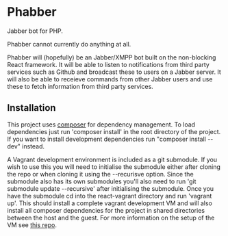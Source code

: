 # Phabber

Jabber bot for PHP.

Phabber cannot currently do anything at all.

Phabber will (hopefully) be an Jabber/XMPP bot built on the non-blocking React framework. It will be able to listen to notifications from third party services such as Github and broadcast these to users on a Jabber server. It will also be able to receieve commands from other Jabber users and use these to fetch information from third party services.

## Installation

This project uses [composer](http://getcomposer.org/) for dependency management. To load dependencies just run 'composer install' in the root directory of the project. If you want to install development dependencies run "composer install --dev" instead.

A Vagrant development environment is included as a git submodule. If you wish to use this you will need to initialise the submodule either after cloning the repo or when cloning it using the --recurisve option. Since the submodule also has its own submodules you'll also need to run 'git submodule update --recursive' after initialising the submodule. Once you have the submodule cd into the react-vagrant directory and run 'vagrant up'. This should install a complete vagrant development VM and will also install all composer dependencies for the project in shared directories between the host and the guest. For more information on the setup of the VM see [this repo](https://github.com/JCook21/react-vagrant).
